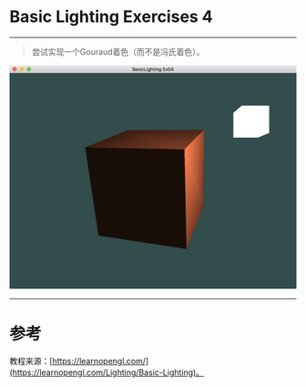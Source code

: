 # Basic Lighting Exercises 4

---

> 尝试实现一个Gouraud着色（而不是冯氏着色）。



![BasicLighting_Ex04.png](BasicLighting_Ex04.png)


---


# 参考
教程来源：[https://learnopengl.com/](https://learnopengl.com/Lighting/Basic-Lighting)。